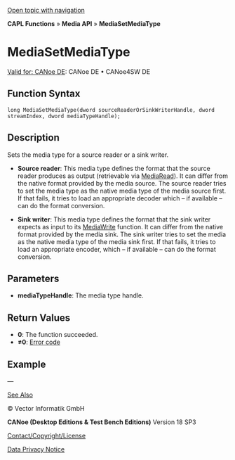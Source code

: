[Open topic with navigation](../../../../../CANoeDEFamily.htm#Topics/CAPLFunctions/Media/Functions/CAPLfunctionMediaSetMediaType.md)

**CAPL Functions** » **Media API** » **MediaSetMediaType**

# MediaSetMediaType

[Valid for: CANoe DE](../../../Shared/FeatureAvailability.md): CANoe DE • CANoe4SW DE

## Function Syntax

```plaintext
long MediaSetMediaType(dword sourceReaderOrSinkWriterHandle, dword streamIndex, dword mediaTypeHandle);
```

## Description

Sets the media type for a source reader or a sink writer.

- **Source reader**: This media type defines the format that the source reader produces as output (retrievable via [MediaRead](CAPLfunctionMediaRead.md)). It can differ from the native format provided by the media source. The source reader tries to set the media type as the native media type of the media source first. If that fails, it tries to load an appropriate decoder which – if available – can do the format conversion.

- **Sink writer**: This media type defines the format that the sink writer expects as input to its [MediaWrite](CAPLfunctionMediaWrite.md) function. It can differ from the native format provided by the media sink. The sink writer tries to set the media as the native media type of the media sink first. If that fails, it tries to load an appropriate encoder, which – if available – can do the format conversion.

## Parameters

- **mediaTypeHandle**: The media type handle.

## Return Values

- **0**: The function succeeded.
- **≠0**: [Error code](../CAPLfunctionsMediaErrorCodes.md)

## Example

—

[See Also](javascript:void(0);)

© Vector Informatik GmbH

**CANoe (Desktop Editions & Test Bench Editions)** Version 18 SP3

[Contact/Copyright/License](../../../Shared/ContactCopyrightLicense.md)

[Data Privacy Notice](https://www.vector.com/int/en/company/get-info/privacy-policy/)